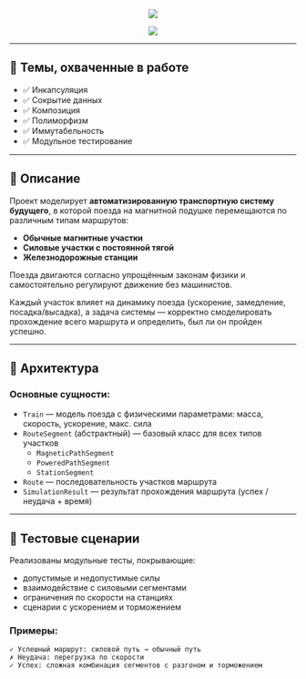 <p align="center">
  <img src="https://readme-typing-svg.herokuapp.com?font=Fira+Code&size=30&duration=2000&pause=1000&color=FFFF00&center=true&vCenter=true&width=600&lines=Лабораторная+работа+№1" />
</p>
<p align="center">
  <img src="https://readme-typing-svg.herokuapp.com?font=Fira+Code&size=22&duration=2000&pause=1000&color=00FF00&center=true&vCenter=true&width=600&lines=Симулятор+транспортной+системы+на+C%23" />
</p>

---

## 🧠 Темы, охваченные в работе

- ✅ Инкапсуляция
- ✅ Сокрытие данных
- ✅ Композиция
- ✅ Полиморфизм
- ✅ Иммутабельность
- ✅ Модульное тестирование

---

## 🚆 Описание

Проект моделирует **автоматизированную транспортную систему будущего**, в которой поезда на магнитной подушке перемещаются по различным типам маршрутов:

- **Обычные магнитные участки**
- **Силовые участки с постоянной тягой**
- **Железнодорожные станции**

Поезда двигаются согласно упрощённым законам физики и самостоятельно регулируют движение без машинистов.

Каждый участок влияет на динамику поезда (ускорение, замедление, посадка/высадка), а задача системы — корректно смоделировать прохождение всего маршрута и определить, был ли он пройден успешно.

---

## 📐 Архитектура

### Основные сущности:
- `Train` — модель поезда с физическими параметрами: масса, скорость, ускорение, макс. сила
- `RouteSegment` (абстрактный) — базовый класс для всех типов участков
  - `MagneticPathSegment`
  - `PoweredPathSegment`
  - `StationSegment`
- `Route` — последовательность участков маршрута
- `SimulationResult` — результат прохождения маршрута (успех / неудача + время)

---

## 🧪 Тестовые сценарии

Реализованы модульные тесты, покрывающие:
- допустимые и недопустимые силы
- взаимодействие с силовыми сегментами
- ограничения по скорости на станциях
- сценарии с ускорением и торможением

### Примеры:
```plaintext
✓ Успешный маршрут: силовой путь → обычный путь
✗ Неудача: перегрузка по скорости
✓ Успех: сложная комбинация сегментов с разгоном и торможением


